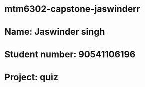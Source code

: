 # mtm6302-capstone-jaswinderr
# Name: Jaswinder singh
# Student number: 90541106196
# Project: quiz 